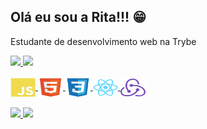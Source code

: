 ## Olá eu sou a Rita!!! 😁
Estudante de desenvolvimento web na Trybe
 <div>
  <a href="https://github.com/rita-moura">
  <img height="180em" src="https://github-readme-stats.vercel.app/api?username=rita-moura&show_icons=true&theme=radical&include_all_commits=true&count_private=true"/>
  <img height="180em" src="https://github-readme-stats.vercel.app/api/top-langs/?username=rita-moura&layout=compact&langs_count=6&theme=radical"/>
</div>
<div style="display: inline_block"><br>
  <img align="center" alt="Js" height="30" width="40" src="https://raw.githubusercontent.com/devicons/devicon/master/icons/javascript/javascript-plain.svg">
  <img align="center" alt="HTML" height="30" width="40" src="https://raw.githubusercontent.com/devicons/devicon/master/icons/html5/html5-original.svg">
  <img align="center" alt="CSS" height="30" width="40" src="https://raw.githubusercontent.com/devicons/devicon/master/icons/css3/css3-original.svg">
   <img align="center" alt="CSS" height="30" width="40" src="https://raw.githubusercontent.com/devicons/devicon/master/icons/react/react-original.svg">
    <img align="center" alt="CSS" height="30" width="40" src="https://raw.githubusercontent.com/devicons/devicon/master/icons/redux/redux-original.svg">
</div>
 
 <br>
 
<div> 
  <a href="https://www.instagram.com/ritamouraof/">
   <img src="https://img.shields.io/badge/-Instagram-%23E4405F?style=for-the-badge&logo=instagram&logoColor=white">
 </a>
  <a href="https://www.linkedin.com/in/rita-moura-dev/">
   <img src="https://img.shields.io/badge/-LinkedIn-%230077B5?style=for-the-badge&logo=linkedin&logoColor=white">
 </a>
</div>

